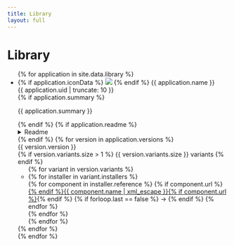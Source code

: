 ```yaml
---
title: Library
layout: full
---
```


# Library

<ul class="applications">
    {% for application in site.data.library %}
        <li>
            <div class="application-header">
                <div class="application-name">
                    {% if application.iconData %}
                        <img class="icon" src="{{ application.iconData }}">
                    {% endif %}
                    {{ application.name }}
                </div>
                <div class="application-identifier">
                    {{ application.uid | truncate: 10 }}
                </div>
            </div>
            {% if application.summary %}
                <div class="summary">
                    <p>{{ application.summary }}</p>
                </div>
            {% endif %}
            {% if application.readme %}
                <details class="readme">
                    <summary>Readme</summary>
                    <div class="readme-contents">{{ application.readme | xml_escape }}</div>
                </details>
            {% endif %}
            {% for version in application.versions %}
                <div class="version-header">
                    <div class="version-name">
                        {{ version.version }}
                    </div>
                    <div class="version-details">
                        {% if version.variants.size > 1 %}
                            {{ version.variants.size }} variants
                        {% endif %}
                    </div>
                </div>
                <ul>
                    {% for variant in version.variants %}
                        <li>
                            {% for installer in variant.installers %}
                                <div class="path">
                                    {% for component in installer.reference %}
                                        {% if component.url %}<a href="{{ component.url }}">{% endif %}{{ component.name | xml_escape }}{% if component.url %}</a>{% endif %}
                                        {% if forloop.last == false %}
                                            &#8594;
                                        {% endif %}
                                    {% endfor %}
                                </div>
                            {% endfor %}
                        </li>
                    {% endfor %}
                </ul>
            {% endfor %}
        </li>
    {% endfor %}
</ul>
